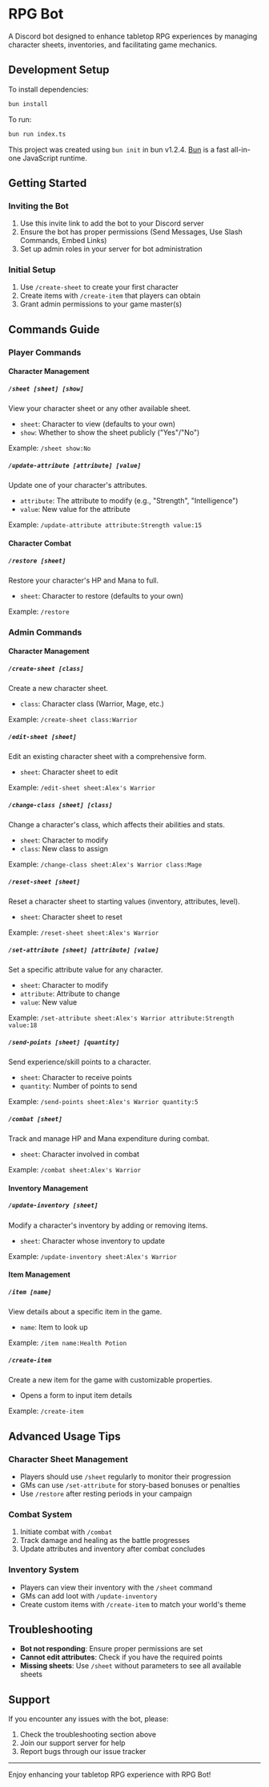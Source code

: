 # RPG Bot

A Discord bot designed to enhance tabletop RPG experiences by managing character sheets, inventories, and facilitating game mechanics.

## Development Setup

To install dependencies:

```bash
bun install
```

To run:

```bash
bun run index.ts
```

This project was created using `bun init` in bun v1.2.4. [Bun](https://bun.sh) is a fast all-in-one JavaScript runtime.

## Getting Started

### Inviting the Bot

1. Use this invite link to add the bot to your Discord server
2. Ensure the bot has proper permissions (Send Messages, Use Slash Commands, Embed Links)
3. Set up admin roles in your server for bot administration

### Initial Setup

1. Use `/create-sheet` to create your first character
2. Create items with `/create-item` that players can obtain
3. Grant admin permissions to your game master(s)

## Commands Guide

### Player Commands

#### Character Management

##### `/sheet [sheet] [show]`
View your character sheet or any other available sheet.
- `sheet`: Character to view (defaults to your own)
- `show`: Whether to show the sheet publicly ("Yes"/"No")

Example: `/sheet show:No`

##### `/update-attribute [attribute] [value]`
Update one of your character's attributes.
- `attribute`: The attribute to modify (e.g., "Strength", "Intelligence")
- `value`: New value for the attribute

Example: `/update-attribute attribute:Strength value:15`

#### Character Combat

##### `/restore [sheet]`
Restore your character's HP and Mana to full.
- `sheet`: Character to restore (defaults to your own)

Example: `/restore`

### Admin Commands

#### Character Management

##### `/create-sheet [class]`
Create a new character sheet.
- `class`: Character class (Warrior, Mage, etc.)

Example: `/create-sheet class:Warrior`

##### `/edit-sheet [sheet]`
Edit an existing character sheet with a comprehensive form.
- `sheet`: Character sheet to edit

Example: `/edit-sheet sheet:Alex's Warrior`

##### `/change-class [sheet] [class]`
Change a character's class, which affects their abilities and stats.
- `sheet`: Character to modify
- `class`: New class to assign

Example: `/change-class sheet:Alex's Warrior class:Mage`

##### `/reset-sheet [sheet]`
Reset a character sheet to starting values (inventory, attributes, level).
- `sheet`: Character sheet to reset

Example: `/reset-sheet sheet:Alex's Warrior`

##### `/set-attribute [sheet] [attribute] [value]`
Set a specific attribute value for any character.
- `sheet`: Character to modify
- `attribute`: Attribute to change
- `value`: New value

Example: `/set-attribute sheet:Alex's Warrior attribute:Strength value:18`

##### `/send-points [sheet] [quantity]`
Send experience/skill points to a character.
- `sheet`: Character to receive points
- `quantity`: Number of points to send

Example: `/send-points sheet:Alex's Warrior quantity:5`

##### `/combat [sheet]`
Track and manage HP and Mana expenditure during combat.
- `sheet`: Character involved in combat

Example: `/combat sheet:Alex's Warrior`

#### Inventory Management

##### `/update-inventory [sheet]`
Modify a character's inventory by adding or removing items.
- `sheet`: Character whose inventory to update

Example: `/update-inventory sheet:Alex's Warrior`

#### Item Management

##### `/item [name]`
View details about a specific item in the game.
- `name`: Item to look up

Example: `/item name:Health Potion`

##### `/create-item`
Create a new item for the game with customizable properties.
- Opens a form to input item details

Example: `/create-item`

## Advanced Usage Tips

### Character Sheet Management
- Players should use `/sheet` regularly to monitor their progression
- GMs can use `/set-attribute` for story-based bonuses or penalties
- Use `/restore` after resting periods in your campaign

### Combat System
1. Initiate combat with `/combat`
2. Track damage and healing as the battle progresses
3. Update attributes and inventory after combat concludes

### Inventory System
- Players can view their inventory with the `/sheet` command
- GMs can add loot with `/update-inventory`
- Create custom items with `/create-item` to match your world's theme

## Troubleshooting

- **Bot not responding**: Ensure proper permissions are set
- **Cannot edit attributes**: Check if you have the required points
- **Missing sheets**: Use `/sheet` without parameters to see all available sheets

## Support

If you encounter any issues with the bot, please:
1. Check the troubleshooting section above
2. Join our support server for help
3. Report bugs through our issue tracker

---

Enjoy enhancing your tabletop RPG experience with RPG Bot!
